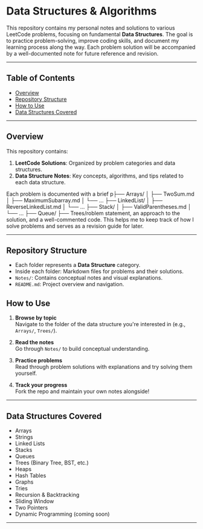 # Data Structures & Algorithms

This repository contains my personal notes and solutions to various LeetCode problems, focusing on fundamental **Data Structures**. The goal is to practice problem-solving, improve coding skills, and document my learning process along the way. Each problem solution will be accompanied by a well-documented note for future reference and revision.

---

## Table of Contents

- [Overview](#Overview)
- [Repository Structure](#repository-structure)
- [How to Use](#how-to-use)
- [Data Structures Covered](#data-structures-covered)


---

## Overview

This repository contains:
1. **LeetCode Solutions**: Organized by problem categories and data structures.
2. **Data Structure Notes**: Key concepts, algorithms, and tips related to each data structure.

Each problem is documented with a brief p├── Arrays/
│ ├── TwoSum.md
│ ├── MaximumSubarray.md
│ └── ...
├── LinkedList/
│ ├── ReverseLinkedList.md
│ └── ...
├── Stack/
│ ├── ValidParentheses.md
│ └── ...
├── Queue/
├── Trees/roblem statement, an approach to the solution, and a well-commented code. This helps me to keep track of how I solve problems and serves as a revision guide for later.

---

## Repository Structure


- Each folder represents a **Data Structure** category.
- Inside each folder: Markdown files for problems and their solutions.
- `Notes/`: Contains conceptual notes and visual explanations.
- `README.md`: Project overview and navigation.
  


## How to Use

1. **Browse by topic**  
   Navigate to the folder of the data structure you're interested in (e.g., `Arrays/`, `Trees/`).

2. **Read the notes**  
   Go through `Notes/` to build conceptual understanding.

3. **Practice problems**  
   Read through problem solutions with explanations and try solving them yourself.

4. **Track your progress**  
   Fork the repo and maintain your own notes alongside!

---

## Data Structures Covered

- Arrays
- Strings
- Linked Lists
- Stacks
- Queues
- Trees (Binary Tree, BST, etc.)
- Heaps
- Hash Tables
- Graphs
- Tries
- Recursion & Backtracking
- Sliding Window
- Two Pointers
- Dynamic Programming (coming soon)

---

















